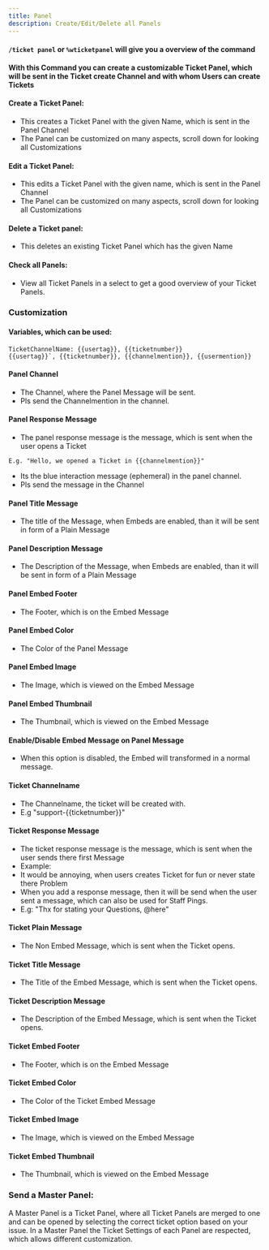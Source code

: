 ```yaml
---
title: Panel
description: Create/Edit/Delete all Panels
---
```


#### `/ticket panel` or `%wticketpanel` will give you a overview of the command

**With this Command you can create a customizable Ticket Panel, which will be sent in the Ticket create Channel and with whom Users can create Tickets**

#### Create a Ticket Panel:
- This creates a Ticket Panel with the given Name, which is sent in the Panel Channel
- The Panel can be customized on many aspects, scroll down for looking all Customizations
<command message = "%panel create <panelname>" slash="/ticket panel create [panelname]" description="Creates a Ticket Panel with the provided Name and guides you through a Setup for the Customization" permissions ="ADMINISTRATOR"/>

#### Edit a Ticket Panel:
- This edits a Ticket Panel with the given name, which is sent in the Panel Channel
- The Panel can be customized on many aspects, scroll down for looking all Customizations
<command message = "%panel edit <panelname>" slash="/ticket panel edit [panelname]" description="Edits a Ticket Panel with the provided Name and guides you through a Setup for the Customization" permissions ="ADMINISTRATOR"/>

#### Delete a Ticket panel:
- This deletes an existing Ticket Panel which has the given Name
<command message = "%panel delete <panelname>" slash="/ticket panel delete [panelname] " description="Deletes the Ticket Panel with the given Name. Get a List of Panels with /panel all" permissions ="ADMINISTRATOR"/>

#### Check all Panels:
- View all Ticket Panels in a select to get a good overview of your Ticket Panels.
<command message = "%panel all" slash="/ticket panel all" description="Gives you a list of all Ticket Panels" permissions ="ADMINISTRATOR"/>

### Customization

#### Variables, which can be used:
```
TicketChannelName: {{usertag}}, {{ticketnumber}}
{{usertag}}`, {{ticketnumber}}, {{channelmention}}, {{usermention}}
```

#### Panel Channel
- The Channel, where the Panel Message will be sent.
- Pls send the Channelmention in the channel.

#### Panel Response Message
- The panel response message is the message, which is sent when the user opens a Ticket
```
E.g. "Hello, we opened a Ticket in {{channelmention}}"
```
- Its the blue interaction message (ephemeral) in the panel channel.
- Pls send the message in the Channel

#### Panel Title Message
- The title of the Message, when Embeds are enabled, than it will be sent in form of a Plain Message

#### Panel Description Message
- The Description of the Message, when Embeds are enabled, than it will be sent in form of a Plain Message

#### Panel Embed Footer
- The Footer, which is on the Embed Message

#### Panel Embed Color
- The Color of the Panel Message

#### Panel Embed Image
- The Image, which is viewed on the Embed Message

#### Panel Embed Thumbnail
- The Thumbnail, which is viewed on the Embed Message

#### Enable/Disable Embed Message on Panel Message
- When this option is disabled, the Embed will transformed in a normal message.

#### Ticket Channelname
- The Channelname, the ticket will be created with.
- E.g "support-\{\{ticketnumber\}\}"

#### Ticket Response Message
- The ticket response message is the message, which is sent when the user sends there first Message
- Example: 
- It would be annoying, when users creates Ticket for fun or never state there Problem
- When you add a response message, then it will be send when the user sent a message, which can also be used for Staff Pings.
- E.g: "Thx for stating your Questions, @here"

#### Ticket Plain Message
- The Non Embed Message, which is sent when the Ticket opens.

#### Ticket Title Message
- The Title of the Embed Message, which is sent when the Ticket opens.

####  Ticket Description Message
- The Description of the Embed Message, which is sent when the Ticket opens.

#### Ticket Embed Footer
- The Footer, which is on the Embed Message

#### Ticket Embed Color
- The Color of the Ticket Embed Message

#### Ticket Embed Image
- The Image, which is viewed on the Embed Message

#### Ticket Embed Thumbnail
- The Thumbnail, which is viewed on the Embed Message

### Send a Master Panel:
A Master Panel is a Ticket Panel, where all Ticket Panels are merged to one and can be opened by selecting the correct ticket option based on your issue.
In a Master Panel the Ticket Settings of each Panel are respected, which allows different customization.
<command message = "%panel master <#channel>" slash="/ticket panel master [channel]" description="Creates a Master Panel, which contains all existing Ticket Panels." permissions ="ADMINISTRATOR"/>